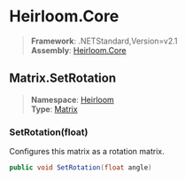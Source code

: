 # Heirloom.Core

> **Framework**: .NETStandard,Version=v2.1  
> **Assembly**: [Heirloom.Core][0]  

## Matrix.SetRotation

> **Namespace**: [Heirloom][0]  
> **Type**: [Matrix][1]  

### SetRotation(float)

Configures this matrix as a rotation matrix.

```cs
public void SetRotation(float angle)
```

[0]: ../../../Heirloom.Core.md
[1]: ../Matrix.md
